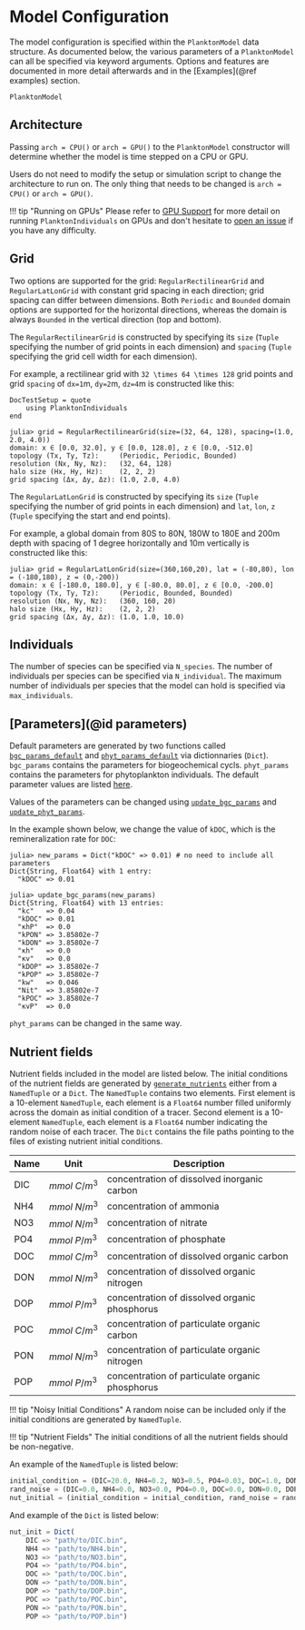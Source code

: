 # Model Configuration

The model configuration is specified within the `PlanktonModel` data structure. As documented below, the various parameters of a `PlanktonModel` can all be specified via keyword arguments. Options and features are documented in more detail afterwards and in the [Examples](@ref examples) section.

```@docs
PlanktonModel
```

## Architecture

Passing `arch = CPU()` or `arch = GPU()` to the `PlanktonModel` constructor will determine whether the model
is time stepped on a CPU or GPU.

Users do not need to modify the setup or simulation script to change the architecture to run on.
The only thing that needs to be changed is `arch = CPU()` or `arch = GPU()`.

!!! tip "Running on GPUs"
    Please refer to [GPU Support](@ref) for more detail on running `PlanktonIndividuals` on GPUs and don't hesitate to [open an issue](https://github.com/JuliaOcean/PlanktonIndividuals.jl/issues/new) if you have any difficulty.

## Grid

Two options are supported for the grid: `RegularRectilinearGrid` and `RegularLatLonGrid` with constant grid spacing in each
direction; grid spacing can differ between dimensions. Both `Periodic` and `Bounded` domain options are supported for the horizontal directions, whereas the domain is always `Bounded` in the vertical direction (top and bottom).

The `RegularRectilinearGrid` is constructed by specifying its `size` (`Tuple`
specifying the number of grid points in each dimension) and `spacing` (`Tuple` specifying
the grid cell width for each dimension).

For example, a rectilinear grid with ``32 \times 64 \times 128`` grid points and grid `spacing` of ``dx=1``m, ``dy=2``m, ``dz=4``m is constructed like this:

```@meta
DocTestSetup = quote
    using PlanktonIndividuals
end
```

```jldoctest
julia> grid = RegularRectilinearGrid(size=(32, 64, 128), spacing=(1.0, 2.0, 4.0))
domain: x ∈ [0.0, 32.0], y ∈ [0.0, 128.0], z ∈ [0.0, -512.0]
topology (Tx, Ty, Tz):     (Periodic, Periodic, Bounded)
resolution (Nx, Ny, Nz):   (32, 64, 128)
halo size (Hx, Hy, Hz):    (2, 2, 2)
grid spacing (Δx, Δy, Δz): (1.0, 2.0, 4.0)
```

The `RegularLatLonGrid` is constructed by specifying its `size` (`Tuple`
specifying the number of grid points in each dimension) and `lat`, `lon`, `z` (`Tuple` specifying
the start and end points).

For example, a global domain from 80S to 80N, 180W to 180E and 200m depth with spacing of 1 degree horizontally and 10m vertically
is constructed like this:

```jldoctest
julia> grid = RegularLatLonGrid(size=(360,160,20), lat = (-80,80), lon = (-180,180), z = (0,-200)) 
domain: x ∈ [-180.0, 180.0], y ∈ [-80.0, 80.0], z ∈ [0.0, -200.0]
topology (Tx, Ty, Tz):     (Periodic, Bounded, Bounded)
resolution (Nx, Ny, Nz):   (360, 160, 20)
halo size (Hx, Hy, Hz):    (2, 2, 2)
grid spacing (Δx, Δy, Δz): (1.0, 1.0, 10.0)
```

## Individuals

The number of species can be specified via `N_species`.
The number of individuals per species can be specified via `N_individual`.
The maximum number of individuals per species that the model can hold is specified via `max_individuals`.

## [Parameters](@id parameters)

Default parameters are generated by two functions called [`bgc_params_default`](@ref) and [`phyt_params_default`](@ref) via dictionnaries (`Dict`).
`bgc_params` contains the parameters for biogeochemical cycls.
`phyt_params` contains the parameters for phytoplankton individuals.
The default parameter values are listed [here](https://github.com/JuliaOcean/PlanktonIndividuals.jl/blob/master/src/params/param_default.jl).

Values of the parameters can be changed using [`update_bgc_params`](@ref) and [`update_phyt_params`](@ref).

In the example shown below, we change the value of `kDOC`, which is the remineralization rate for `DOC`:

```jldoctest
julia> new_params = Dict("kDOC" => 0.01) # no need to include all parameters
Dict{String, Float64} with 1 entry:
  "kDOC" => 0.01

julia> update_bgc_params(new_params)
Dict{String, Float64} with 13 entries:
  "kc"   => 0.04
  "kDOC" => 0.01
  "κhP"  => 0.0
  "kPON" => 3.85802e-7
  "kDON" => 3.85802e-7
  "κh"   => 0.0
  "κv"   => 0.0
  "kDOP" => 3.85802e-7
  "kPOP" => 3.85802e-7
  "kw"   => 0.046
  "Nit"  => 3.85802e-7
  "kPOC" => 3.85802e-7
  "κvP"  => 0.0
```

`phyt_params` can be changed in the same way.

## Nutrient fields

Nutrient fields included in the model are listed below.
The initial conditions of the nutrient fields are generated by [`generate_nutrients`](@ref)
either from a `NamedTuple` or a `Dict`. The `NamedTuple` contains two elements. First element is a 10-element
`NamedTuple`, each element is a `Float64` number filled uniformly across the domain as initial condition of a
tracer. Second element is a 10-element `NamedTuple`, each element is a `Float64` number indicating the random noise of each tracer. The `Dict` contains the file paths pointing to the files of existing nutrient initial conditions.

|Name | Unit        | Description                                     |
|-----|-------------|-------------------------------------------------|
|DIC  |$mmol~C/m^3$ | concentration of dissolved inorganic carbon     |
|NH4  |$mmol~N/m^3$ | concentration of ammonia                        |
|NO3  |$mmol~N/m^3$ | concentration of nitrate                        |
|PO4  |$mmol~P/m^3$ | concentration of phosphate                      |
|DOC  |$mmol~C/m^3$ | concentration of dissolved organic carbon       |
|DON  |$mmol~N/m^3$ | concentration of dissolved organic nitrogen     |
|DOP  |$mmol~P/m^3$ | concentration of dissolved organic phosphorus   |
|POC  |$mmol~C/m^3$ | concentration of particulate organic carbon     |
|PON  |$mmol~N/m^3$ | concentration of particulate organic nitrogen   |
|POP  |$mmol~P/m^3$ | concentration of particulate organic phosphorus |

!!! tip "Noisy Initial Conditions"
    A random noise can be included only if the initial conditions are generated by `NamedTuple`.

!!! tip "Nutrient Fields"
    The initial conditions of all the nutrient fields should be non-negative.

An example of the `NamedTuple` is listed below:

```julia
initial_condition = (DIC=20.0, NH4=0.2, NO3=0.5, PO4=0.03, DOC=1.0, DON=0.1, DOP=0.05, POC=0.0, PON=0.0,POP=0.0)
rand_noise = (DIC=0.0, NH4=0.0, NO3=0.0, PO4=0.0, DOC=0.0, DON=0.0, DOP=0.0, POC=0.0, PON=0.0,POP=0.0)
nut_initial = (initial_condition = initial_condition, rand_noise = rand_noise)
```

And example of the `Dict` is listed below:

```julia
nut_init = Dict(
    DIC => "path/to/DIC.bin",
    NH4 => "path/to/NH4.bin",
    NO3 => "path/to/NO3.bin",
    PO4 => "path/to/PO4.bin",
    DOC => "path/to/DOC.bin",
    DON => "path/to/DON.bin",
    DOP => "path/to/DOP.bin",
    POC => "path/to/POC.bin",
    PON => "path/to/PON.bin",
    POP => "path/to/POP.bin")
```
